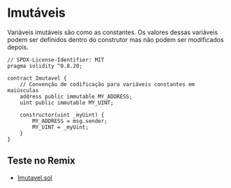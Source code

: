 # Imutáveis

Variáveis imutáveis são como as constantes. Os valores dessas variáveis podem ser definidos dentro do construtor mas não podem ser modificados depois.

```solidity
// SPDX-License-Identifier: MIT
pragma solidity ^0.8.20;

contract Imutavel {
    // Convenção de codificação para variáveis constantes em maiúsculas
    address public immutable MY_ADDRESS;
    uint public immutable MY_UINT;

    constructor(uint _myUint) {
        MY_ADDRESS = msg.sender;
        MY_UINT = _myUint;
    }
}
```

## Teste no Remix

- [Imutavel.sol](https://remix.ethereum.org/#code=Ly8gU1BEWC1MaWNlbnNlLUlkZW50aWZpZXI6IE1JVApwcmFnbWEgc29saWRpdHkgXjAuOC4yMDsKCmNvbnRyYWN0IEltdXRhdmVsIHsKICAgIC8vIENvbnZlbmNhbyBkZSBjb2RpZmljYWNhbyBwYXJhIHZhcmlhdmVpcyBjb25zdGFudGVzIGVtIG1haXVzY3VsYXMKICAgIGFkZHJlc3MgcHVibGljIGltbXV0YWJsZSBNWV9BRERSRVNTOwogICAgdWludCBwdWJsaWMgaW1tdXRhYmxlIE1ZX1VJTlQ7CgogICAgY29uc3RydWN0b3IodWludCBfbXlVaW50KSB7CiAgICAgICAgTVlfQUREUkVTUyA9IG1zZy5zZW5kZXI7CiAgICAgICAgTVlfVUlOVCA9IF9teVVpbnQ7CiAgICB9Cn0=&version=soljson-v0.8.20+commit.a1b79de6.js)
